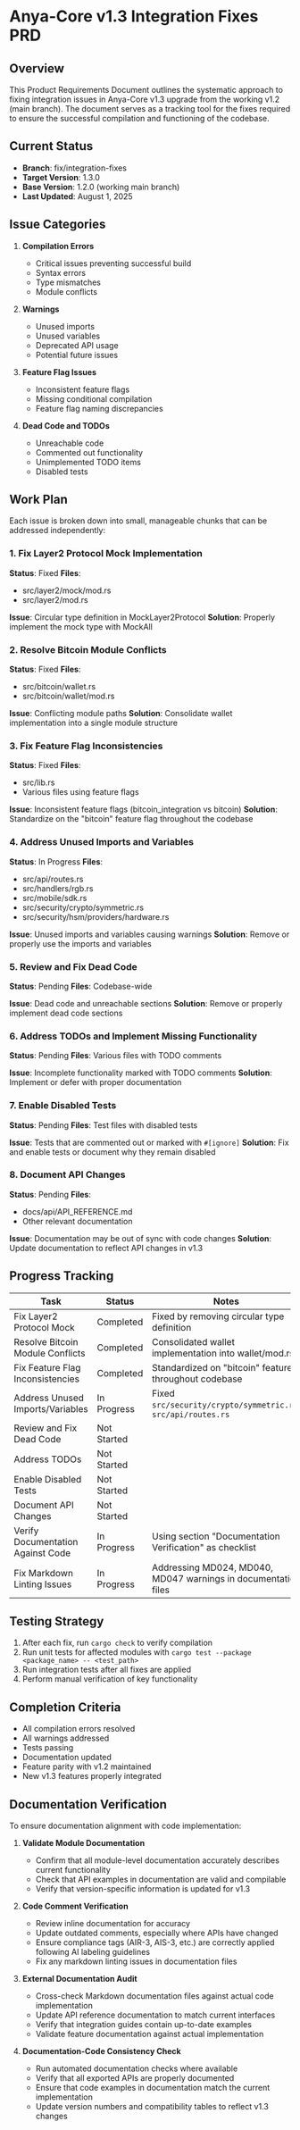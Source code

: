 # Anya-Core v1.3 Integration Fixes PRD

## Overview

This Product Requirements Document outlines the systematic approach to fixing integration issues in Anya-Core v1.3 upgrade from the working v1.2 (main branch). The document serves as a tracking tool for the fixes required to ensure the successful compilation and functioning of the codebase.

## Current Status

- **Branch**: fix/integration-fixes
- **Target Version**: 1.3.0
- **Base Version**: 1.2.0 (working main branch)
- **Last Updated**: August 1, 2025

## Issue Categories

1. **Compilation Errors**
   - Critical issues preventing successful build
   - Syntax errors
   - Type mismatches
   - Module conflicts

2. **Warnings**
   - Unused imports
   - Unused variables
   - Deprecated API usage
   - Potential future issues

3. **Feature Flag Issues**
   - Inconsistent feature flags
   - Missing conditional compilation
   - Feature flag naming discrepancies

4. **Dead Code and TODOs**
   - Unreachable code
   - Commented out functionality
   - Unimplemented TODO items
   - Disabled tests

## Work Plan

Each issue is broken down into small, manageable chunks that can be addressed independently:

### 1. Fix Layer2 Protocol Mock Implementation

**Status**: Fixed
**Files**:

- src/layer2/mock/mod.rs
- src/layer2/mod.rs

**Issue**: Circular type definition in MockLayer2Protocol
**Solution**: Properly implement the mock type with MockAll

### 2. Resolve Bitcoin Module Conflicts

**Status**: Fixed
**Files**:

- src/bitcoin/wallet.rs
- src/bitcoin/wallet/mod.rs

**Issue**: Conflicting module paths
**Solution**: Consolidate wallet implementation into a single module structure

### 3. Fix Feature Flag Inconsistencies

**Status**: Fixed
**Files**:

- src/lib.rs
- Various files using feature flags

**Issue**: Inconsistent feature flags (bitcoin_integration vs bitcoin)
**Solution**: Standardize on the "bitcoin" feature flag throughout the codebase

### 4. Address Unused Imports and Variables

**Status**: In Progress
**Files**:

- src/api/routes.rs
- src/handlers/rgb.rs
- src/mobile/sdk.rs
- src/security/crypto/symmetric.rs
- src/security/hsm/providers/hardware.rs

**Issue**: Unused imports and variables causing warnings
**Solution**: Remove or properly use the imports and variables

### 5. Review and Fix Dead Code

**Status**: Pending
**Files**: Codebase-wide

**Issue**: Dead code and unreachable sections
**Solution**: Remove or properly implement dead code sections

### 6. Address TODOs and Implement Missing Functionality

**Status**: Pending
**Files**: Various files with TODO comments

**Issue**: Incomplete functionality marked with TODO comments
**Solution**: Implement or defer with proper documentation

### 7. Enable Disabled Tests

**Status**: Pending
**Files**: Test files with disabled tests

**Issue**: Tests that are commented out or marked with `#[ignore]`
**Solution**: Fix and enable tests or document why they remain disabled

### 8. Document API Changes

**Status**: Pending
**Files**: 

- docs/api/API_REFERENCE.md
- Other relevant documentation

**Issue**: Documentation may be out of sync with code changes
**Solution**: Update documentation to reflect API changes in v1.3

## Progress Tracking

| Task | Status | Notes |
|------|--------|-------|
| Fix Layer2 Protocol Mock | Completed | Fixed by removing circular type definition |
| Resolve Bitcoin Module Conflicts | Completed | Consolidated wallet implementation into wallet/mod.rs |
| Fix Feature Flag Inconsistencies | Completed | Standardized on "bitcoin" feature throughout codebase |
| Address Unused Imports/Variables | In Progress | Fixed `src/security/crypto/symmetric.rs`, `src/api/routes.rs` |
| Review and Fix Dead Code | Not Started | |
| Address TODOs | Not Started | |
| Enable Disabled Tests | Not Started | |
| Document API Changes | Not Started | |
| Verify Documentation Against Code | In Progress | Using section "Documentation Verification" as checklist |
| Fix Markdown Linting Issues | In Progress | Addressing MD024, MD040, MD047 warnings in documentation files |

## Testing Strategy

1. After each fix, run `cargo check` to verify compilation
2. Run unit tests for affected modules with `cargo test --package <package_name> -- <test_path>`
3. Run integration tests after all fixes are applied
4. Perform manual verification of key functionality

## Completion Criteria

- All compilation errors resolved
- All warnings addressed
- Tests passing
- Documentation updated
- Feature parity with v1.2 maintained
- New v1.3 features properly integrated

## Documentation Verification

To ensure documentation alignment with code implementation:

1. **Validate Module Documentation**
   - Confirm that all module-level documentation accurately describes current functionality
   - Check that API examples in documentation are valid and compilable
   - Verify that version-specific information is updated for v1.3

2. **Code Comment Verification**
   - Review inline documentation for accuracy
   - Update outdated comments, especially where APIs have changed
   - Ensure compliance tags (AIR-3, AIS-3, etc.) are correctly applied following AI labeling guidelines
   - Fix any markdown linting issues in documentation files

3. **External Documentation Audit**
   - Cross-check Markdown documentation files against actual code implementation
   - Update API reference documentation to match current interfaces
   - Verify that integration guides contain up-to-date examples
   - Validate feature documentation against actual implementation

4. **Documentation-Code Consistency Check**
   - Run automated documentation checks where available
   - Verify that all exported APIs are properly documented
   - Ensure that code examples in documentation match the current implementation
   - Update version numbers and compatibility tables to reflect v1.3 changes
